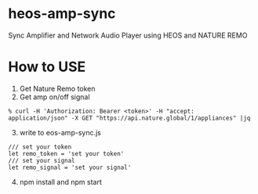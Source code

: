 # heos-amp-sync
Sync Amplifier and Network Audio Player using HEOS and NATURE REMO

# How to USE
1. Get Nature Remo token
2. Get amp on/off signal
```
% curl -H 'Authorization: Bearer <token>' -H "accept: application/json" -X GET "https://api.nature.global/1/appliances" |jq
```
3. write to eos-amp-sync.js
```
/// set your token
let remo_token = 'set your token'
/// set your signal
let remo_signal = 'set your signal'
```
4. npm install and npm start